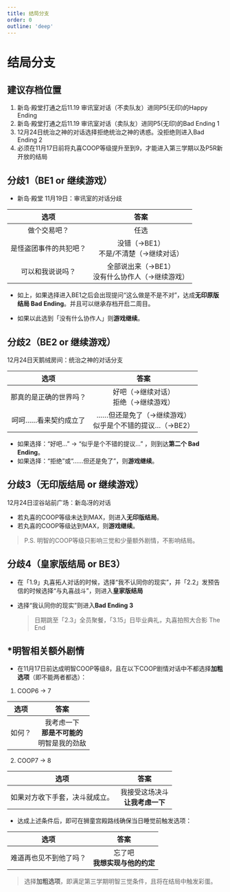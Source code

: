 ```yaml
---
title: 结局分支
order: 0
outline: 'deep'
---
```


# 结局分支

## 建议存档位置

1. 新岛·殿堂打通之后11.19 审讯室对话（不卖队友）进同P5(无印)的Happy Ending
2. 新岛·殿堂打通之后11.19 审讯室对话（卖队友）进同P5(无印)的Bad Ending 1
3. 12月24日统治之神的对话选择拒绝统治之神的诱惑。没拒绝则进入Bad Ending 2
4. 必须在11月17日前将丸喜COOP等级提升至到9，才能进入第三学期以及P5R新开放的结局



## 分歧1（BE1 or 继续游戏）

- 新岛·殿堂 11月19日：审讯室的对话分歧

|          选项          |                          答案                          |
| :--------------------: | :----------------------------------------------------: |
|      做个交易吧？      |                          任选                          |
| 是怪盗团事件的共犯吧？ |     没错（->BE1） <br />不是/不清楚（->继续对话）      |
|    可以和我说说吗？    | 全部说出来（->BE1） <br />没有什么协作人（->继续游戏） |

- 如上，如果选择进入BE1之后会出现提问“这么做是不是不对”，达成**无印原版结局 Bad Ending**。并且可以继承存档开启二周目。

- 如果以此选到「没有什么协作人」则**游戏继续**。



## 分歧2（BE2 or 继续游戏）

12月24日天鹅绒房间：统治之神的对话分支

|          选项          |                             答案                             |
| :--------------------: | :----------------------------------------------------------: |
| 那真的是正确的世界吗？ |          好吧（->继续对话）<br />拒绝（->继续游戏）          |
|  呵呵……看来契约成立了  | ……但还是免了（->继续游戏）<br />似乎是个不错的提议…（->BE2） |

- 如果选择：“好吧…” → “似乎是个不错的提议…” ，则到达**第二个 Bad Ending**。
- 如果选择：“拒绝”或“......但还是免了”，则**游戏继续**。



## 分歧3（无印版结局 or 继续游戏）

12月24日涩谷站前广场：新岛冴的对话

- 若丸喜的COOP等级未达到MAX，则进入**无印版结局**。
- 若丸喜的COOP等级达到MAX，则**游戏继续**。

>  P.S. 明智的COOP等级只影响三觉和少量额外剧情，不影响结局。



## 分歧4（皇家版结局 or BE3）

- 在「1.9」丸喜拓人对话的时候，选择“我不认同你的现实”，并「2.2」发预告信的时候选择“与丸喜战斗”，则进入**皇家版结局**

- 选择“我认同你的现实”则进入**Bad Ending 3**

  > 日期跳至「2.3」全员聚餐，「3.15」日毕业典礼，丸喜拍照大合影 The End



## *明智相关额外剧情

- 在11月17日前达成明智COOP等级8，且在以下COOP剧情对话中不都选择**加粗选项**（即不能两者都选）：

1. COOP6 → 7

|  选项  |                         答案                         |
| :----: | :--------------------------------------------------: |
| 如何？ | 我考虑一下<br />**那是不可能的**<br />明智是我的劲敌 |

2. COOP7 → 8

|              选项              |                 答案                 |
| :----------------------------: | :----------------------------------: |
| 如果对方收下手套，决斗就成立。 | 我接受这场决斗<br />**让我考虑一下** |

- 达成上述条件后，即可在狮童宫殿路线确保当日睡觉前触发选项：

|          选项          |                答案                |
| :--------------------: | :--------------------------------: |
| 难道再也见不到他了吗？ | 忘了吧<br />**我想实现与他的约定** |

>  选择**加粗选项**，即满足第三学期明智三觉条件，且将在结局中触发彩蛋。

